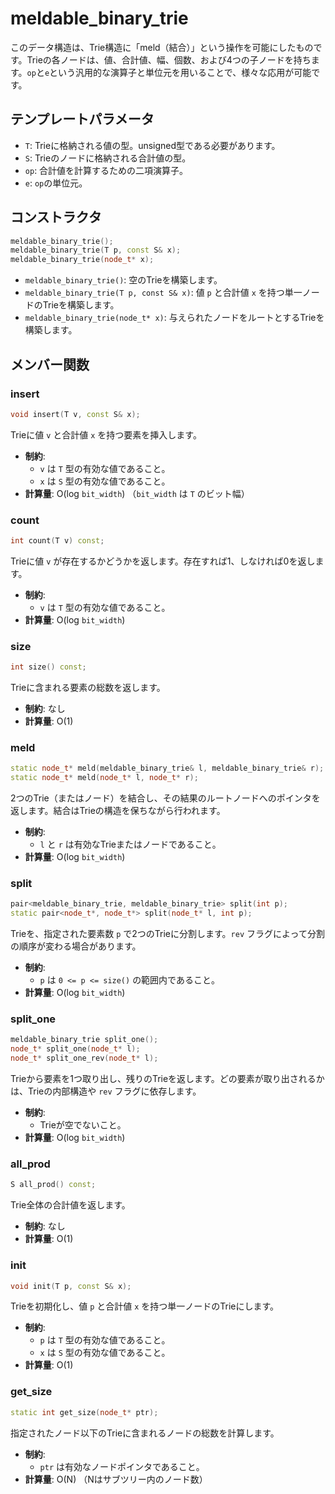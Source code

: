 # meldable_binary_trie

このデータ構造は、Trie構造に「meld（結合）」という操作を可能にしたものです。Trieの各ノードは、値、合計値、幅、個数、および4つの子ノードを持ちます。`op`と`e`という汎用的な演算子と単位元を用いることで、様々な応用が可能です。

## テンプレートパラメータ

- `T`: Trieに格納される値の型。unsigned型である必要があります。
- `S`: Trieのノードに格納される合計値の型。
- `op`: 合計値を計算するための二項演算子。
- `e`: `op`の単位元。

## コンストラクタ

```cpp
meldable_binary_trie();
meldable_binary_trie(T p, const S& x);
meldable_binary_trie(node_t* x);
```

- `meldable_binary_trie()`: 空のTrieを構築します。
- `meldable_binary_trie(T p, const S& x)`: 値 `p` と合計値 `x` を持つ単一ノードのTrieを構築します。
- `meldable_binary_trie(node_t* x)`: 与えられたノードをルートとするTrieを構築します。

## メンバー関数

### insert

```cpp
void insert(T v, const S& x);
```

Trieに値 `v` と合計値 `x` を持つ要素を挿入します。

- **制約**:
    - `v` は `T` 型の有効な値であること。
    - `x` は `S` 型の有効な値であること。
- **計算量**: O(log `bit_width`) （`bit_width` は `T` のビット幅）

### count

```cpp
int count(T v) const;
```

Trieに値 `v` が存在するかどうかを返します。存在すれば1、しなければ0を返します。

- **制約**:
    - `v` は `T` 型の有効な値であること。
- **計算量**: O(log `bit_width`)

### size

```cpp
int size() const;
```

Trieに含まれる要素の総数を返します。

- **制約**: なし
- **計算量**: O(1)

### meld

```cpp
static node_t* meld(meldable_binary_trie& l, meldable_binary_trie& r);
static node_t* meld(node_t* l, node_t* r);
```

2つのTrie（またはノード）を結合し、その結果のルートノードへのポインタを返します。結合はTrieの構造を保ちながら行われます。

- **制約**:
    - `l` と `r` は有効なTrieまたはノードであること。
- **計算量**: O(log `bit_width`)

### split

```cpp
pair<meldable_binary_trie, meldable_binary_trie> split(int p);
static pair<node_t*, node_t*> split(node_t* l, int p);
```

Trieを、指定された要素数 `p` で2つのTrieに分割します。`rev` フラグによって分割の順序が変わる場合があります。

- **制約**:
    - `p` は `0 <= p <= size()` の範囲内であること。
- **計算量**: O(log `bit_width`)

### split_one

```cpp
meldable_binary_trie split_one();
node_t* split_one(node_t* l);
node_t* split_one_rev(node_t* l);
```

Trieから要素を1つ取り出し、残りのTrieを返します。どの要素が取り出されるかは、Trieの内部構造や `rev` フラグに依存します。

- **制約**:
    - Trieが空でないこと。
- **計算量**: O(log `bit_width`)

### all_prod

```cpp
S all_prod() const;
```

Trie全体の合計値を返します。

- **制約**: なし
- **計算量**: O(1)

### init

```cpp
void init(T p, const S& x);
```

Trieを初期化し、値 `p` と合計値 `x` を持つ単一ノードのTrieにします。

- **制約**:
    - `p` は `T` 型の有効な値であること。
    - `x` は `S` 型の有効な値であること。
- **計算量**: O(1)

### get_size

```cpp
static int get_size(node_t* ptr);
```

指定されたノード以下のTrieに含まれるノードの総数を計算します。

- **制約**:
    - `ptr` は有効なノードポインタであること。
- **計算量**: O(N) （Nはサブツリー内のノード数）